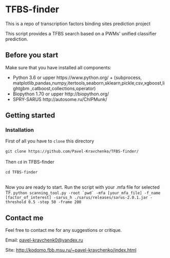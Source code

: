 # TFBS-finder

This is a repo of transcription factors binding sites prediction project

This script provides a TFBS search based on a PWMs' unified classifier prediction. 

## Before you start

Make sure that you have installed all components:
<ul>
<li>Python 3.6 or upper https://www.python.org/ + (subprocess, matplotlib,pandas,numpy,itertools,seaborn,sklearn,pickle,csv,xgboost,lightgbm ,catboost,collections,operator)
<li>Biopython 1.70 or upper http://biopython.org/
<li>SPRY-SARUS http://autosome.ru/ChIPMunk/
</ul>


## Getting started

### Installation

First of all you have to ```clone``` this directory</br></br>
```git clone https://github.com/Pavel-Kravchenko/TFBS-finder/```</br></br>
Then ```cd``` in TFBS-finder</br></br>
```cd TFBS-finder```</br></br>

Now you are ready to start.
Run the script with your .mfa file for selected TF. 
``` python scanning_tool.py -root `pwd` -mfa [your_mfa_file] -f_name [factor_of_interest] -sarus_h ./sarus/releases/sarus-2.0.1.jar -threshold 0.5 -step 50 -frame 200 ```


## Contact me

Feel free to contact me for any suggestions or critique.

Email: pavel-kravchenk0@yandex.ru 

Site: http://kodomo.fbb.msu.ru/~pavel-kravchenko/index.html 
